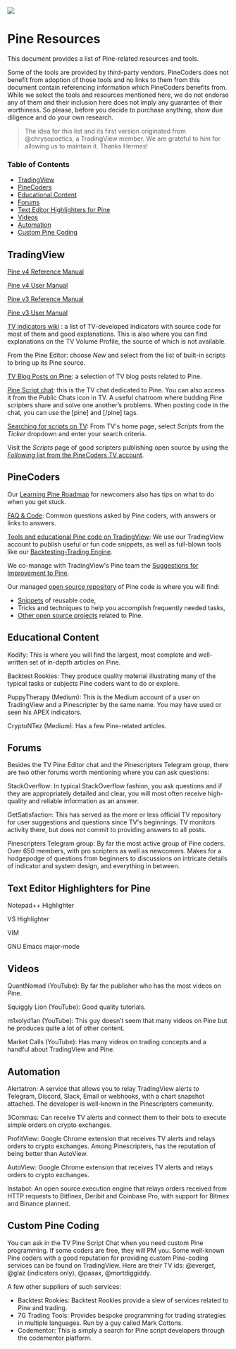 [<img src="http://pinecoders.com/images/PineCodersLong.png">](http://pinecoders.com)

# Pine Resources

This document provides a list of Pine-related resources and tools.

Some of the tools are provided by third-party vendors. PineCoders does not benefit from adoption of those tools and no links to them from this document contain referencing information which PineCoders benefits from. While we select the tools and resources mentioned here, we do not endorse any of them and their inclusion here does not imply any guarantee of their worthiness. So please, before you decide to purchase anything, show due diligence and do your own research.

> The idea for this list and its first version originated from @chrysopoetics, a TradingView member. We are grateful to him for allowing us to maintain it. Thanks Hermes!

### Table of Contents

- [TradingView](#tradingview)
- [PineCoders](#pinecoders)
- [Educational Content](#educational-content)
- [Forums](#forums)
- [Text Editor Highlighters for Pine](#text-editor-highlighters-for-pine)
- [Videos](#videos)
- [Automation](#automation)
- [Custom Pine Coding](#custom-pine-coding)

## TradingView
[Pine v4 Reference Manual](https://www.tradingview.com/pine-script-reference/v4/)

[Pine v4 User Manual](https://www.tradingview.com/pine-script-docs/en/v4/index.html)

[Pine v3 Reference Manual](https://www.tradingview.com/pine-script-reference/v3/)

[Pine v3 User Manual](https://www.tradingview.com/wiki/Pine_Script_Tutorial)

[TV indicators wiki](https://www.tradingview.com/wiki/Category:Indicators_and_overlays) : a list of TV-developed indicators with source code for most of them and good explanations. This is also where you can find explanations on the TV Volume Profile, the source of which is not available.

From the Pine Editor: choose *New* and select from the list of built-in scripts to bring up its Pine source.

[TV Blog Posts on Pine](https://www.tradingview.com/blog/en/category/market-analysis/pine/): a selection of TV blog posts related to Pine.

[Pine Script chat](https://www.tradingview.com/chat/#BfmVowG1TZkKO235): this is the TV chat dedicated to Pine. You can also access it from the Public Chats icon in TV. A useful chatroom where budding Pine scripters share and solve one another’s problems. When posting code in the chat, you can use the [pine] and [/pine] tags.

[Searching for scripts on TV](https://www.tradingview.com/): From TV's home page, select *Scripts* from the *Ticker* dropdown and enter your search criteria.

Visit the *Scripts* page of good scripters publishing open source by using the [*Following* list from the PineCoders TV account](https://www.tradingview.com/u/PineCoders/#following-people).

## PineCoders
Our <a href="http://www.pinecoders.com/learning_pine_roadmap">Learning Pine Roadmap</a> for newcomers also has tips on what to do when you get stuck.

<a href="http://www.pinecoders.com/faq_and_code">FAQ & Code</a>: Common questions asked by Pine coders, with answers or links to answers.

[Tools and educational Pine code on TradingView](https://www.tradingview.com/u/PineCoders/#published-scripts): We use our TradingView account to publish useful or fun code snippets, as well as full-blown tools like our [Backtesting-Trading Engine](https://www.tradingview.com/script/dYqL95JB-Backtesting-Trading-Engine-PineCoders/).

We co-manage with TradingView's Pine team the [Suggestions for Improvement to Pine](https://trello.com/b/Jmv6c8Cx/tradingview-rfcs).

Our managed [open source repository](https://github.com/pinecoders/pine-utils) of Pine code is where you will find:
- [Snippets](https://github.com/pinecoders/pine-utils/tree/master/snippets) of reusable code,
- Tricks and techniques to help you accomplish frequently needed tasks,
- [Other open source projects](https://github.com/pinecoders) related to Pine.

## Educational Content
Kodify: This is where you will find the largest, most complete and well-written set of in-depth articles on Pine.

Backtest Rookies: They produce quality material illustrating many of the typical tasks or subjects Pine coders want to do or explore.

PuppyTherapy (Medium): This is the Medium account of a user on TradingView and a Pinescripter by the same name. You may have used or seen his APEX indicators.

CryptoNTez (Medium): Has a few Pine-related articles.

## Forums
Besides the TV Pine Editor chat and the Pinescripters Telegram group, there are two other forums worth mentioning where you can ask questions:

StackOverflow: In typical StackOverflow fashion, you ask questions and if they are appropriately detailed and clear, you will most often receive high-quality and reliable information as an answer.

GetSatisfaction: This has served as the more or less official TV repository for user suggestions and questions since TV's beginnings. TV monitors activity there, but does not commit to providing answers to all posts.

Pinescripters Telegram group: By far the most active group of Pine coders. Over 650 members, with pro scripters as well as newcomers. Makes for a hodgepodge of questions from beginners to discussions on intricate details of indicator and system design, and everything in between. 

## Text Editor Highlighters for Pine
Notepad++ Highlighter

VS Highlighter

VIM

GNU Emacs major-mode

## Videos
QuantNomad (YouTube): By far the publisher who has the most videos on Pine.

Squiggly Lion (YouTube): Good quality tutorials.

m1xolyd1an (YouTube): This guy doesn’t seem that many videos on Pine but he produces quite a lot of other content.

Market Calls (YouTube): Has many videos on trading concepts and a handful about TradingView and Pine.

## Automation
Alertatron: A service that allows you to relay TradingView alerts to Telegram, Discord, Slack, Email or webhooks, with a chart snapshot attached. The developer is well-known in the Pinescripters community.

3Commas: Can receive TV alerts and connect them to their bots to execute simple orders on crypto exchanges.

ProfitView: Google Chrome extension that receives TV alerts and relays orders to crypto exchanges. Among Pinescripters, has the reputation of being better than AutoView.

AutoView: Google Chrome extension that receives TV alerts and relays orders to crypto exchanges.

Instabot: An open source execution engine that relays orders received from HTTP requests to Bitfinex, Deribit and Coinbase Pro, with support for Bitmex and Binance planned.

## Custom Pine Coding
You can ask in the TV Pine Script Chat when you need custom Pine programming. If some coders are free, they will PM you.
Some well-known Pine coders with a good reputation for providing custom Pine-coding services can be found on TradingView. Here are their TV ids: @everget, @glaz (indicators only), @paaax, @mortdiggiddy.

A few other suppliers of such services:
- Backtest Rookies: Backtest Rookies provide a slew of services related to Pine and trading.
- 7G Trading Tools: Provides bespoke programming for trading strategies in multiple languages. Run by a guy called Mark Cottons. 
- Codementor: This is simply a search for Pine script developers through the codementor platform.

